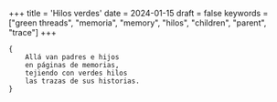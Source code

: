 +++
title = 'Hilos verdes'
date = 2024-01-15
draft = false
keywords = ["green threads", "memoria", "memory", "hilos", "children", "parent", "trace"]
+++

	{
		Allá van padres e hijos
		en páginas de memorias,
		tejiendo con verdes hilos
		las trazas de sus historias.
	}
